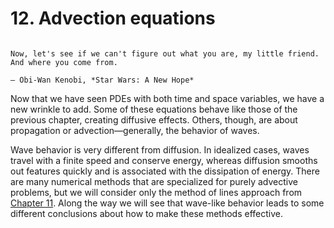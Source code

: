 # 12. Advection equations

```{index} Obi-Wan Kenobi, A New Hope
```

```{epigraph}
Now, let's see if we can't figure out what you are, my little friend. And where you come from.

— Obi-Wan Kenobi, *Star Wars: A New Hope* 
```

Now that we have seen PDEs with both time and space variables, we have a new wrinkle to add. Some of these equations behave like those of the previous chapter, creating diffusive effects. Others, though, are about propagation or advection—generally, the behavior of waves.

Wave behavior is very different from diffusion. In idealized cases, waves travel with a finite speed and conserve energy, whereas diffusion smooths out features quickly and is associated with the dissipation of energy. There are many numerical methods that are specialized for purely advective problems, but we will consider only the method of lines approach from [Chapter 11](../diffusion/overview). Along the way we will see that wave-like behavior leads to some different conclusions about how to make these methods effective.

